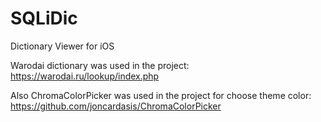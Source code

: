 # SQLiDic
Dictionary Viewer for iOS

Warodai dictionary was used in the project:
https://warodai.ru/lookup/index.php

Also ChromaColorPicker was used in the project for choose theme color:
https://github.com/joncardasis/ChromaColorPicker
